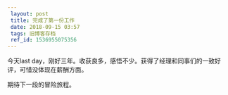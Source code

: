```yaml
---
 layout: post
 title: 完成了第一份工作
 date: 2018-09-15 03:57
 tags: 旧博客存档
 ref_id: 1536955075356
---
```

今天last day，刚好三年。收获良多，感悟不少。获得了经理和同事们的一致好评，可惜没体现在薪酬方面。



期待下一段的冒险旅程。


